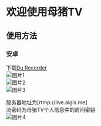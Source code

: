 # 欢迎使用母猪TV

## 使用方法
### 安卓
下载[Du Recorder](http://live.aigis.me:3000/assets/duRecorder.apk)  
![图片1](http://live.aigis.me:3000/assets/android_guide_1.png)  
![图片2](http://live.aigis.me:3000/assets/android_guide_2.jpg)  
![图片3](http://live.aigis.me:3000/assets/android_guide_3.jpg)

服务器地址为[rtmp://live.aigis.me]  
流密码为母猪TV个人信息中的房间密钥  
![图片4](http://live.aigis.me:3000/assets/android_guide_4.png)
